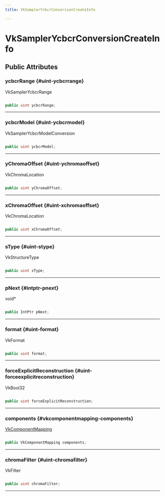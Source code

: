 ```yaml
---
title: VkSamplerYcbcrConversionCreateInfo

---
```


# VkSamplerYcbcrConversionCreateInfo










## Public Attributes

### ycbcrRange {#uint-ycbcrrange}

VkSamplerYcbcrRange 

```csharp

public uint ycbcrRange;

```






-----------

### ycbcrModel {#uint-ycbcrmodel}

VkSamplerYcbcrModelConversion 

```csharp

public uint ycbcrModel;

```






-----------

### yChromaOffset {#uint-ychromaoffset}

VkChromaLocation 

```csharp

public uint yChromaOffset;

```






-----------

### xChromaOffset {#uint-xchromaoffset}

VkChromaLocation 

```csharp

public uint xChromaOffset;

```






-----------

### sType {#uint-stype}

VkStructureType 

```csharp

public uint sType;

```






-----------

### pNext {#intptr-pnext}

void&#42; 

```csharp

public IntPtr pNext;

```






-----------

### format {#uint-format}

VkFormat 

```csharp

public uint format;

```






-----------

### forceExplicitReconstruction {#uint-forceexplicitreconstruction}

VkBool32 

```csharp

public uint forceExplicitReconstruction;

```






-----------

### components {#vkcomponentmapping-components}

[VkComponentMapping](/unity-api/api/UnityEngine.XR.MagicLeap/YcbcrRenderer/UnityEngine.XR.MagicLeap.YcbcrRenderer.VkComponentMapping.md)

```csharp

public VkComponentMapping components;

```






-----------

### chromaFilter {#uint-chromafilter}

VkFilter 

```csharp

public uint chromaFilter;

```






-----------

